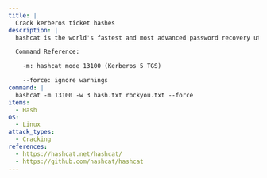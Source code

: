 ```yaml
---
title: |
  Crack kerberos ticket hashes
description: |
  hashcat is the world's fastest and most advanced password recovery utility, supporting five unique modes of attack for over 300 highly-optimized hashing algorithms. 

  Command Reference:

  	-m: hashcat mode 13100 (Kerberos 5 TGS)

    --force: ignore warnings
command: |
  hashcat -m 13100 -w 3 hash.txt rockyou.txt --force
items:
  - Hash
OS:
  - Linux
attack_types:
  - Cracking
references:
  - https://hashcat.net/hashcat/
  - https://github.com/hashcat/hashcat
---
```

